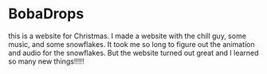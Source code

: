 # BobaDrops
this is a website for Christmas. I made a website with the chill guy, some music, and some snowflakes. It took me so long to figure out the animation and audio for the snowflakes. But the website turned out great and I learned so many new things!!!!!
